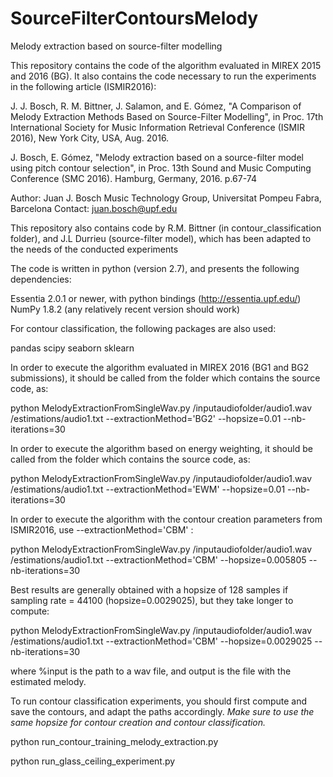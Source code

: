 # SourceFilterContoursMelody
Melody extraction based on source-filter modelling


This repository contains the code of the algorithm evaluated in MIREX 2015 and 2016 (BG).
It also contains the code necessary to run the experiments in the following article (ISMIR2016):

J. J. Bosch, R. M. Bittner, J. Salamon, and E. Gómez, "A Comparison of
Melody Extraction Methods Based on Source-Filter Modelling", in Proc.
17th International Society for Music Information Retrieval Conference
(ISMIR 2016), New York City, USA, Aug. 2016.


J. Bosch, E. Gómez, "Melody extraction based on a source-filter model using pitch contour selection",
in Proc. 13th Sound and Music Computing Conference (SMC 2016). Hamburg, Germany, 2016. p.67-74

Author:
Juan J. Bosch
Music Technology Group, Universitat Pompeu Fabra, Barcelona
Contact: juan.bosch@upf.edu

This repository also contains code by R.M. Bittner (in contour_classification folder), and J.L Durrieu (source-filter model), which has been adapted to the needs of the conducted experiments

The code is written in python (version 2.7), and presents the following dependencies:

Essentia 2.0.1 or newer, with python bindings (http://essentia.upf.edu/)
NumPy 1.8.2 (any relatively recent version should work)

For contour classification, the following packages are also used:

pandas
scipy
seaborn
sklearn

In order to execute the algorithm evaluated in MIREX 2016 (BG1 and BG2 submissions), it should be called from the folder which contains the source code, as:

python MelodyExtractionFromSingleWav.py /inputaudiofolder/audio1.wav /estimations/audio1.txt --extractionMethod='BG2' --hopsize=0.01 --nb-iterations=30

In order to execute the algorithm based on energy weighting, it should be called from the folder which contains the source code, as:

python MelodyExtractionFromSingleWav.py /inputaudiofolder/audio1.wav /estimations/audio1.txt --extractionMethod='EWM' --hopsize=0.01 --nb-iterations=30

In order to execute the algorithm with the contour creation parameters from ISMIR2016, use --extractionMethod='CBM' :

python MelodyExtractionFromSingleWav.py /inputaudiofolder/audio1.wav /estimations/audio1.txt --extractionMethod='CBM' --hopsize=0.005805 --nb-iterations=30

Best results are generally obtained with a hopsize of 128 samples if sampling rate = 44100 (hopsize=0.0029025), but they take longer to compute:

python MelodyExtractionFromSingleWav.py /inputaudiofolder/audio1.wav /estimations/audio1.txt --extractionMethod='CBM' --hopsize=0.0029025 --nb-iterations=30

where %input is the path to a wav file, and output is the file with the estimated melody.



To run contour classification experiments, you should first compute and save the contours, and adapt the paths accordingly.
*Make sure to use the same hopsize for contour creation and contour classification.*

python run_contour_training_melody_extraction.py

python run_glass_ceiling_experiment.py